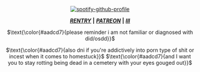 <div align="center">

[![spotify-github-profile](https://spotify-github-profile.kittinanx.com/api/view?uid=31zagpfr6pvi7t6x6m2d3nsey5fi&cover_image=true&theme=novatorem&show_offline=false&background_color=51767b&interchange=false&bar_color=9cdec8&bar_color_cover=false)](https://github.com/kittinan/spotify-github-profile)
</p>

<div align="center">

 ***[RENTRY](https://rentry.co/sejopi)*** **|** ***[PATREON](https://www.patreon.com/sejopi)*** **|** ***[III](https://arab.org/click-to-help/palestine/)***
</div>

<p align="center">
$\text{\color{#aadcd7}{please reminder i am not familiar or diagnosed with did/osdd}}$
<div align="center">

<p align="center">
$\text{\color{#aadcd7}{also dni if you're addictively into porn type of shit or incest when it comes to homestuck}}$
$\text{\color{#aadcd7}{and I want you to stay rotting being dead in a cemetery with your eyes gouged out}}$
<div align="center">
